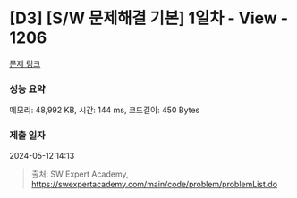 # [D3] [S/W 문제해결 기본] 1일차 - View - 1206 

[문제 링크](https://swexpertacademy.com/main/code/problem/problemDetail.do?contestProbId=AV134DPqAA8CFAYh) 

### 성능 요약

메모리: 48,992 KB, 시간: 144 ms, 코드길이: 450 Bytes

### 제출 일자

2024-05-12 14:13



> 출처: SW Expert Academy, https://swexpertacademy.com/main/code/problem/problemList.do